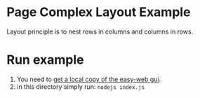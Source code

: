 # Page Complex Layout Example
Layout principle is to nest rows in columns and columns in rows.
 
# Run example
1. You need to [get a local copy of the easy-web gui](https://github.com/ma-ha/easy-web-gui).
2. in this directory simply run: `nodejs index.js` 